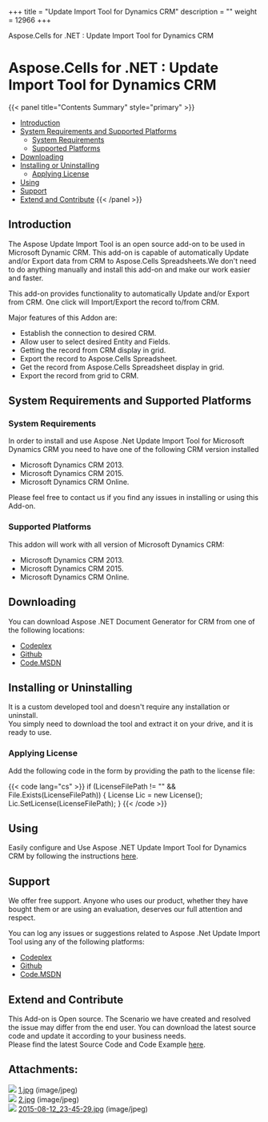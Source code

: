 +++
title = "Update Import Tool for Dynamics CRM" 
description = "" 
weight = 12966 
+++

Aspose.Cells for .NET : Update Import Tool for Dynamics CRM  

# Aspose.Cells for .NET : Update Import Tool for Dynamics CRM


{{< panel title="Contents Summary" style="primary" >}}
*   [Introduction](#UpdateImportToolforDynamicsCRM-Introduction)
*   [System Requirements and Supported Platforms](#UpdateImportToolforDynamicsCRM-SystemRequirementsandSupportedPlatforms)
    *   [System Requirements](#UpdateImportToolforDynamicsCRM-SystemRequirements)
    *   [Supported Platforms](#UpdateImportToolforDynamicsCRM-SupportedPlatforms)
*   [Downloading](#UpdateImportToolforDynamicsCRM-Downloading)
*   [Installing or Uninstalling](#UpdateImportToolforDynamicsCRM-InstallingorUninstalling)
    *   [Applying License](#UpdateImportToolforDynamicsCRM-ApplyingLicense)
*   [Using](#UpdateImportToolforDynamicsCRM-Using)
*   [Support](#UpdateImportToolforDynamicsCRM-Support)
*   [Extend and Contribute](#UpdateImportToolforDynamicsCRM-ExtendandContribute)
{{< /panel >}}
## Introduction

The Aspose Update Import Tool is an open source add-on to be used in Microsoft Dynamic CRM. This add-on is capable of automatically Update and/or Export data from CRM to Aspose.Cells Spreadsheets.We don't need to do anything manually and install this add-on and make our work easier and faster.

This add-on provides functionality to automatically Update and/or Export from CRM. One click will Import/Export the record to/from CRM.

Major features of this Addon are:

*   Establish the connection to desired CRM.
*   Allow user to select desired Entity and Fields.
*   Getting the record from CRM display in grid.
*   Export the record to Aspose.Cells Spreadsheet.
*   Get the record from Aspose.Cells Spreadsheet display in grid.
*   Export the record from grid to CRM.

## System Requirements and Supported Platforms

### System Requirements

In order to install and use Aspose .Net Update Import Tool for Microsoft Dynamics CRM you need to have one of the following CRM version installed

*   Microsoft Dynamics CRM 2013.
*   Microsoft Dynamics CRM 2015.
*   Microsoft Dynamics CRM Online.

Please feel free to contact us if you find any issues in installing or using this Add-on.

### Supported Platforms

This addon will work with all version of Microsoft Dynamics CRM:

*   Microsoft Dynamics CRM 2013.
*   Microsoft Dynamics CRM 2015.
*   Microsoft Dynamics CRM Online.

## Downloading

You can download Aspose .NET Document Generator for CRM from one of the following locations:

*   [Codeplex](https://asposenetcrm.codeplex.com/releases/view/616773)
*   [Github](https://github.com/aspose-cells/Aspose.Cells-for-.NET/releases/tag/AsposeNETUpdateExportTool)
*   [Code.MSDN](https://code.msdn.microsoft.com/Aspose-NET-Update-Import-1f94d3f9)

## Installing or Uninstalling

It is a custom developed tool and doesn't require any installation or uninstall.  
You simply need to download the tool and extract it on your drive, and it is ready to use.

### Applying License

Add the following code in the form by providing the path to the license file:

{{< code lang="cs" >}}
 if (LicenseFilePath != "" && File.Exists(LicenseFilePath))
 {
   License Lic = new License();
   Lic.SetLicense(LicenseFilePath);
 }
{{< /code >}}

## Using

Easily configure and Use Aspose .NET Update Import Tool for Dynamics CRM by following the instructions [here](http://www.aspose.com/docs/display/cellsnet/Using+and+Configuring+CRM+Update+Import+Tool).

## Support

We offer free support. Anyone who uses our product, whether they have bought them or are using an evaluation, deserves our full attention and respect.

You can log any issues or suggestions related to Aspose .Net Update Import Tool using any of the following platforms:

*   [Codeplex](https://asposenetcrm.codeplex.com/wikipage?title=Aspose%20.NET%20Update%20Import%20Tool)
*   [Github](https://github.com/aspose-cells/Aspose.Cells-for-.NET/wiki/Aspose-.NET-Update-Import-Tool)
*   [Code.MSDN](https://code.msdn.microsoft.com/Aspose-NET-Update-Import-1f94d3f9#content)

## Extend and Contribute

This Add-on is Open source. The Scenario we have created and resolved the issue may differ from the end user. You can download the latest source code and update it according to your business needs.  
Please find the latest Source Code and Code Example [here](http://www.aspose.com/docs/display/cellsnet/Extend+and+Contribute+to+CRM+Update+Import+Tool).

## Attachments:

![](https://docs2.aspose.com/cells/net/images/icons/bullet_blue.gif) [1.jpg](https://docs2.aspose.com/cells/net/attachments/5016530/5115261.jpg) (image/jpeg)  
![](https://docs2.aspose.com/cells/net/images/icons/bullet_blue.gif) [2.jpg](https://docs2.aspose.com/cells/net/attachments/5016530/5115264.jpg) (image/jpeg)  
![](https://docs2.aspose.com/cells/net/images/icons/bullet_blue.gif) [2015-08-12\_23-45-29.jpg](https://docs2.aspose.com/cells/net/attachments/5016530/5115265.jpg) (image/jpeg)  

